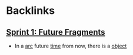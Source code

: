 
# Backlinks
## [Sprint 1: Future Fragments](<Sprint 1: Future Fragments.md>)
- In a [arc](<arc.md>) future [time](<time.md>) from now, there is a [object](<object.md>)

